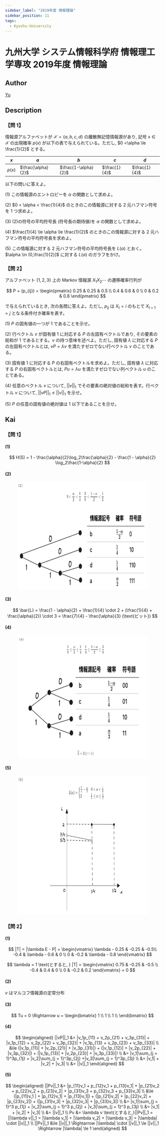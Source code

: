 ```yaml
---
sidebar_label: "2019年度 情報理論"
sidebar_position: 11
tags:
  - Kyushu-University
---
```

# 九州大学 システム情報科学府 情報理工学専攻 2019年度 情報理論

## **Author**
[Yu](https://blog.loveyou.moe/KU/%E4%B9%9D%E5%A4%A7%E6%83%85%E5%A0%B1%E7%90%86%E5%B7%A5%E5%AD%A6%E9%81%8E%E5%8E%BB%E5%95%8F%E3%81%AE%E8%A7%A3%E7%AD%94/)

## **Description**
### 【問 1】
情報源アルファベットが $\mathcal{X}=\{a,b,c,d\}$ の離散無記憶情報源があり, 記号 $x \in \mathcal{X}$ の出現確率 $p(x)$ が以下の表で与えられている。ただし, $0 <\alpha \le \frac{1}{2}$ とする。

| $x$ | $a$ | $b$ | $c$ | $d$ |
| - | - | - | - | - |
| $p(x)$ | $\frac{\alpha}{2}$ | $\frac{1-\alpha}{2}$ | $\frac{1}{4}$ | $\frac{1}{4}$ |

以下の問いに答えよ。

(1) この情報源のエントロピーを $\alpha$ の関数として求めよ。

(2) $0 < \alpha < \frac{1}{4}$ のときのこの情報源に対する $2$ 元ハフマン符号を $1$ つ求めよ。

(3) (2)の符号の平均符号長 (符号長の期待値)を $\alpha$ の関数として求めよ。

(4) $\frac{1}{4} \le \alpha \le \frac{1}{2}$ のときのこの情報源に対する $2$ 元ハフマン符号の平均符号長を求めよ。

(5) この情報源に対する $2$ 元ハフマン符号の平均符号長を $L(\alpha)$ とおく。 $\alpha \in (0,\frac{1}{2}]$ に対する $L(\alpha)$ のガラフをかけ。

### 【問 2】
アルファベット $\{1,2,3\}$ 上の $\text{Markov}$ 情報源 $X_1X_2\cdots$ の遷移確率行列が

$$
P = (p_{ij}) =
\begin{pmatrix}
0.25 & 0.25 & 0.5 \\
0.4 & 0.6 & 0 \\
0 & 0.2 & 0.8
\end{pmatrix}
$$

で与えられているとき, 次の各問に答えよ。ただし, $p_{ij}$ は $X_t = i$ のもとで $X_{t + 1} = j$ となる条件付き確率を表す。

(1) $P$ の固有値の一つが $1$ であることを示せ。

(2) 行ベクトル $v$ が固有値 $1$ に対応する $P$ の左固有ベクトルであり, その要素の総和が $1$ であるとする。$v$ の持つ意味を述べよ。ただし, 固有値 $\lambda$ に対応する $P$ の左固有ベクトルとは, $vP = \lambda v$ を満たすゼロでない行ベクトル $v$ のことである。

(3) 固有値 $1$ に対応する $P$ の右固有ベクトルを求めよ。ただし, 固有値 $\lambda$ に対応する $P$ の右固有ベクトルとは, $Pu = \lambda u$ を満たすゼロでない列ベクトル $u$ のことである。

(4) 任意のベクトル $v$ について, $||v||_1$ でその要素の絶対値の総和を表す。行ベクトル $v$ について, $||vP||_1 \le ||v||_1$ を示せ。

(5) $P$ の任意の固有値の絶対値は $1$ 以下であることを示せ。
## **Kai**
### 【問 1】
#### (1)

$$
H(S) = 1 - \frac{\alpha}{2}\log_2\frac{\alpha}{2} - \frac{1 - \alpha}{2} \log_2\frac{1-\alpha}{2}
$$

#### (2)

<figure style="text-align:center;">
  <img src="https://raw.githubusercontent.com/Myyura/the_kai_project_assets/main/kakomonn/kyushu_university/ISEE/ist_2019_information_theory_p2.png" width="600" height="350" alt=""/>
</figure>

#### (3)

$$
\bar{L} = \frac{1 - \alpha}{2} + \frac{1}{4} \cdot 2 + (\frac{1}{4} + \frac{\alpha}{2}) \cdot 3 = \frac{7}{4} - \frac{\alpha}{3} (\text{ビット})
$$

#### (4)

<figure style="text-align:center;">
  <img src="https://raw.githubusercontent.com/Myyura/the_kai_project_assets/main/kakomonn/kyushu_university/ISEE/ist_2019_information_theory_p3.png" width="600" height="400" alt=""/>
</figure>

#### (5)

<figure style="text-align:center;">
  <img src="https://raw.githubusercontent.com/Myyura/the_kai_project_assets/main/kakomonn/kyushu_university/ISEE/ist_2019_information_theory_p4.png" width="600" height="450" alt=""/>
</figure>

### 【問 2】
#### (1)

$$
|T| = |\lambda E - P| = 
\begin{vmatrix}
\lambda - 0.25 & -0.25 & -0.5\\
-0.4 & \lambda - 0.6 & 0 \\
0 & -0.2 & \lambda - 0.8
\end{vmatrix}
$$

$$
\lambda = 1 \text{とすると, } |T| = 
\begin{vmatrix}
0.75 & -0.25 & -0.5 \\
-0.4 & 0.4 & 0 \\
0 & -0.2 & 0.2
\end{vmatrix} = 0
$$

#### (2)
 $v$ はマルコフ情報源の定常分布

#### (3)

$$
Tu = 0 \Rightarrow u = 
\begin{bmatrix}
1 \\
1 \\
1 \\
\end{bmatrix}
$$

#### (4)

$$
\begin{aligned}
||vP||_1 &= |v_1p_{11} + v_2p_{21} + v_3p_{31}| + |v_1p_{12} + v_2p_{22} + v_3p_{32}| + |v_1p_{13} + v_2p_{23} + v_3p_{33}| \\
&\le (|v_1p_{11}| + |v_2p_{21}| + |v_3p_{31}|) + (|v_1p_{12}| + |v_2p_{22}| + |v_3p_{32}|) + (|v_1p_{13}| + |v_2p_{23}| + |v_3p_{33}|) \\
&= |v_1|\sum_{j = 1}^3p_{1j} + |v_2|\sum_{j = 1}^3p_{2j} +|v_3|\sum_{j = 1}^3p_{3j} \\
&= |v_1| + |v_2| + |v_3| \\
&= ||v||_1
\end{aligned}
$$

#### (5)

$$
\begin{aligned}
||Pv||_1 &= |p_{11}v_1 + p_{12}v_1 + p_{13}v_1| + |p_{21}v_2 + p_{22}v_2 + p_{23}v_2| + |p_{31}v_3 + p_{32}v_3 + p_{33}v_3| \\
&\le  (|p_{11}v_1 | + |p_{12}v_1| + |p_{13}v_1|) + (|p_{21}v_2| + |p_{22}v_2| + |p_{23}v_2|) + (|p_{31}v_3| + |p_{32}v_3| + |p_{33}v_3|) \\
&= |v_1|\sum_{j = 1}^3 p_{1j} + |v_2|\sum_{j = 1}^3 p_{2j} + |v_3|\sum_{j = 1}^3 p_{3j} \\
&= |v_1| + |v_2| + |v_3| \\
&= ||v||_1 \\
Pv &= \lambda v \text{とすると,}||Pv||_1 = ||\lambda v||_1 = |\lambda v_1| + |\lambda v_2| + |\lambda v_3| = |\lambda| \cdot ||v||_1 \\
||Pv||_1 &\le ||v||_1 \Rightarrow |\lambda| \cdot ||v||_1 \le ||v||_1 \Rightarrow |\lambda| \le 1
\end{aligned}
$$